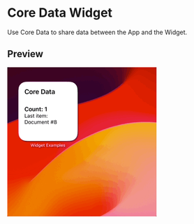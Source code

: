# Core Data Widget

Use Core Data to share data between the App and the Widget.

## Preview

![Core Data Widget](../../Resources/Recordings/CoreDataWidget.gif)
